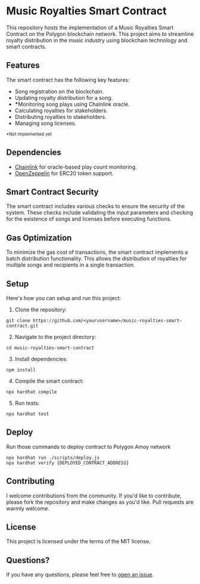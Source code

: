 # Music Royalties Smart Contract

This repository hosts the implementation of a Music Royalties Smart Contract on the Polygon blockchain network. This
project aims to streamline royalty distribution in the music industry using blockchain technology and smart contracts.

## Features

The smart contract has the following key features:

- Song registration on the blockchain.
- Updating royalty distribution for a song.
- <b>*</b>Monitoring song plays using Chainlink oracle.
- Calculating royalties for stakeholders.
- Distributing royalties to stakeholders.
- Managing song licenses.

<sub>*Not implemented yet</sub>

## Dependencies

- [Chainlink](https://chain.link/) for oracle-based play count monitoring.
- [OpenZeppelin](https://openzeppelin.com/) for ERC20 token support.

## Smart Contract Security

The smart contract includes various checks to ensure the security of the system. These checks include validating the
input parameters and checking for the existence of songs and licenses before executing functions.

## Gas Optimization

To minimize the gas cost of transactions, the smart contract implements a batch distribution functionality. This allows
the distribution of royalties for multiple songs and recipients in a single transaction.

## Setup

Here's how you can setup and run this project:

1. Clone the repository:

```
git clone https://github.com/<yourusername>/music-royalties-smart-contract.git
```

2. Navigate to the project directory:

```
cd music-royalties-smart-contract
```

3. Install dependencies:

```
npm install
```

4. Compile the smart contract:

```
npx hardhat compile
```

5. Run tests:

```
npx hardhat test
```

## Deploy

Run those commands to deploy contract to Polygon Amoy network

```shell
npx hardhat run ./scripts/deploy.js  
npx hardhat verify {DEPLOYED_CONTRACT_ADDRESS}
```

## Contributing

I welcome contributions from the community. If you'd like to contribute, please fork the repository and make changes as
you'd like. Pull requests are warmly welcome.

## License

This project is licensed under the terms of the MIT license.

## Questions?

If you have any questions, please feel free
to [open an issue](https://github.com/aiekseu/web3_digital_rights_management/issues/new).

